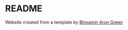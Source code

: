 # README

Website created from a template by <a href="https://github.com/binyamin/eleventy-garden/blob/main/LICENSE">Binyamin Aron Green</a>
